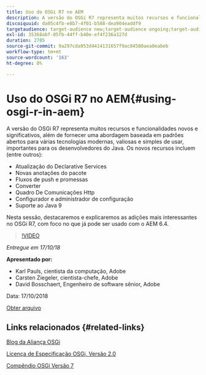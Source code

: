 ```yaml
---
title: Uso do OSGi R7 no AEM
description: A versão do OSGi R7 representa muitos recursos e funcionalidades novos e significativos, além de fornecer uma abordagem baseada em padrões abertos para várias tecnologias modernas, valiosas e simples de usar, importantes para os desenvolvedores do Java.
discoiquuid: da05c4fb-e8b7-4f01-b588-dea904eaddf9
targetaudience: target-audience new;target-audience ongoing;target-audience upgrader
exl-id: 35368abf-05fb-44ff-b40e-ef4f236a327d
duration: 2785
source-git-commit: 9a297cda953d4414131657f9ac84580aea0eabeb
workflow-type: tm+mt
source-wordcount: '163'
ht-degree: 0%

---
```


# Uso do OSGi R7 no AEM{#using-osgi-r-in-aem}

A versão do OSGi R7 representa muitos recursos e funcionalidades novos e significativos, além de fornecer uma abordagem baseada em padrões abertos para várias tecnologias modernas, valiosas e simples de usar, importantes para os desenvolvedores do Java.  Os novos recursos incluem (entre outros):

* Atualização do Declarative Services
* Novas anotações do pacote
* Fluxos de push e promessas
* Converter
* Quadro De Comunicações Http
* Configurador e administrador de configuração
* Suporte ao Java 9

Nesta sessão, destacaremos e explicaremos as adições mais interessantes no OSGi R7, com foco no que já pode ser usado com o AEM 6.4.

>[!VIDEO](https://video.tv.adobe.com/v/25037/?quality=9)

*Entregue em 17/10/18*

**Apresentado por:**

* Karl Pauls, cientista da computação, Adobe
* Carsten Ziegeler, cientista-chefe, Adobe
* David Bosschaert, Engenheiro de software sênior, Adobe

Data: 17/10/2018

[Obter arquivo](assets/aem-gems-osg-r7inaem-10172018.pdf)

## Links relacionados {#related-links}

[Blog da Aliança OSGi](https://blog.osgi.org/2018/09/osgi-r7-highlights-blog-series.html)

[Licença de Especificação OSGi, Versão 2.0](https://osgi.org/specification/osgi.core/7.0.0/index.html)

[Compêndio OSGi Versão 7](https://osgi.org/specification/osgi.cmpn/7.0.0/index.html)

<!--
[Get back to the Overview](https://helpx.adobe.com/experience-manager/kt/eseminars/gems/aem-index.html)
-->

